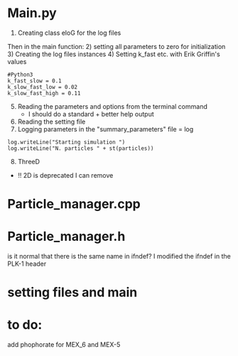 # Main.py
1) Creating class eloG for the log files

Then in the main function:
2) setting all parameters to zero for initialization
3) Creating the log files instances
4) Setting k_fast etc. with Erik Griffin's values
````
#Python3
k_fast_slow = 0.1
k_slow_fast_low = 0.02
k_slow_fast_high = 0.11
````
5) Reading the parameters and options from the terminal command
     * I should do a standard + better help output
6) Reading the setting file
7) Logging parameters in the "summary_parameters" file = log 
````
log.writeLine("Starting simulation ")
log.writeLine("N. particles " + st(particles))
````

8) ThreeD
 * !! 2D is deprecated I can remove

# Particle_manager.cpp

# Particle_manager.h
is it normal that there is the same name in ifndef?
I modified the ifndef in the PLK-1 header

# setting files and main

# to do:
add phophorate for MEX_6 and MEX-5